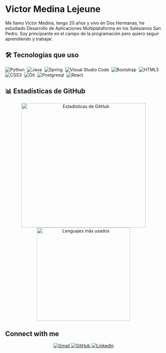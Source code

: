 # Victor Medina Lejeune

<p align= "left">
Me llamo Victor Medina, tengo 20 años y vivo en Dos Hermanas, he estudiado Desarrollo de Aplicaciones Multiplataforma en los Salesianos San Pedro. Soy principiante en el campo de la programación pero quiero seguir aprendiendo y trabajar.
</p>

## 🛠 Tecnologías que uso
![Python](https://img.shields.io/badge/python-3670A0?style=for-the-badge&logo=python&logoColor=ffdd54)&nbsp;
![Java](https://img.shields.io/badge/java-%23ED8B00.svg?style=for-the-badge&logo=java&logoColor=white)&nbsp;
![Spring](https://img.shields.io/badge/spring-%236DB33F.svg?style=for-the-badge&logo=spring&logoColor=white)&nbsp;
![Visual Studio Code](https://img.shields.io/badge/Visual%20Studio%20Code-0078d7.svg?style=for-the-badge&logo=visual-studio-code&logoColor=white)&nbsp;
![Bootstrap](https://img.shields.io/badge/bootstrap-%23563D7C.svg?style=for-the-badge&logo=bootstrap&logoColor=white)&nbsp;
![HTML5](https://img.shields.io/badge/html5-%23E34F26.svg?style=for-the-badge&logo=html5&logoColor=white)&nbsp;
![CSS3](https://img.shields.io/badge/css3-%231572B6.svg?style=for-the-badge&logo=css3&logoColor=white)&nbsp;
![Git](https://img.shields.io/badge/git-%23F05033.svg?style=for-the-badge&logo=git&logoColor=white)&nbsp;
![Postgresql](https://img.shields.io/badge/Postgresql-%2300C4CC.svg?style=for-the-badge&logo=Postgresql&logoColor=white)&nbsp;
![React](https://img.shields.io/badge/React-%2300C4CC.svg?style=for-the-badge&logo=React&logoColor=white)&nbsp;


## 📊 Estadísticas de GitHub

<p align="center">
  <img src="https://github-readme-stats.vercel.app/api?username=VictorMedina04&show_icons=true&theme=light" alt="Estadísticas de GitHub" width="400"/>
  <img src="https://github-readme-stats.vercel.app/api/top-langs/?username=VictorMedina04&layout=compact&theme=light" alt="Lenguajes más usados" width="300"/>
</p>

## Connect with me
<p align="center">
	<a href="mailto:victorml2204@gmail.com">
        <img src="https://img.shields.io/badge/gmail-%23EA4335.svg?style=plastic&logo=gmail&logoColor=white" alt="Gmail"/>
    </a>
	<a href="https://github.com/VictorMedina04">
        <img src="https://img.shields.io/badge/github-%23181717.svg?style=plastic&logo=github&logoColor=white" alt="GitHub"/>
    </a>
	<a href="https://www.linkedin.com/in/v%C3%ADctor-medina-lejeune-2525a5341/">
        <img src="https://img.shields.io/badge/linkedin-%230A66C2.svg?style=plastic&logo=linkedin&logoColor=white" alt="LinkedIn"/>
    </a>
</p>
